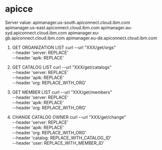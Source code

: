 # apicce
Server value:
apimanager.us-south.apiconnect.cloud.ibm.com
apimanager.us-east.apiconnect.cloud.ibm.com
apimanager.au-syd.apiconnect.cloud.ibm.com
apimanager.eu-gb.apiconnect.cloud.ibm.com
apimanager.eu-de.apiconnect.cloud.ibm.com

1. GET ORGANIZATION LIST
curl --url "XXX/get/orgs" \
--header 'server: REPLACE' \
--header 'apik: REPLACE'

2. GET CATALOG LIST
curl --url "XXX/get/catalogs" \
--header 'server: REPLACE' \
--header 'apik: REPLACE' \
--header 'org: REPLACE_WITH_ORG'

3. GET MEMBER LIST
curl --url "XXX/get/members" \
--header 'server: REPLACE' \
--header 'apik: REPLACE' \
--header 'org: REPLACE_WITH_ORG'

4. CHANGE CATALOG OWNER
curl --url "XXX/get/change" \
--header 'server: REPLACE' \
--header 'apik: REPLACE' \
--header 'org: REPLACE_WITH_ORG' \
--header 'catalog: REPLACE_WITH_CATALOG_ID' \
--header 'user: REPLACE_WITH_MEMBER_ID'
